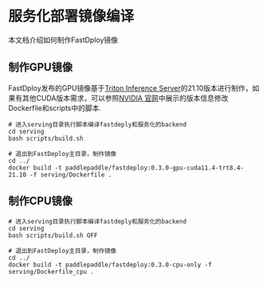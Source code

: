 # 服务化部署镜像编译

本文档介绍如何制作FastDploy镜像

## 制作GPU镜像

FastDploy发布的GPU镜像基于[Triton Inference Server](https://github.com/triton-inference-server/server)的21.10版本进行制作，如果有其他CUDA版本需求，可以参照[NVIDIA 官网](https://docs.nvidia.com/deeplearning/frameworks/support-matrix/index.html)中展示的版本信息修改Dockerfile和scripts中的脚本.

```
# 进入serving目录执行脚本编译fastdeply和服务化的backend
cd serving
bash scripts/build.sh

# 退出到FastDeploy主目录，制作镜像
cd ../
docker build -t paddlepaddle/fastdeploy:0.3.0-gpu-cuda11.4-trt8.4-21.10 -f serving/Dockerfile .
```

## 制作CPU镜像

```
# 进入serving目录执行脚本编译fastdeply和服务化的backend
cd serving
bash scripts/build.sh OFF

# 退出到FastDeploy主目录，制作镜像
cd ../
docker build -t paddlepaddle/fastdeploy:0.3.0-cpu-only -f serving/Dockerfile_cpu .
```

